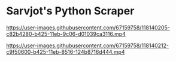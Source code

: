 # Sarvjot's Python Scraper

https://user-images.githubusercontent.com/67159758/118140205-c82b4280-b425-11eb-9c06-d01039ca3116.mp4


https://user-images.githubusercontent.com/67159758/118140212-c9f50600-b425-11eb-8516-124b8716d444.mp4